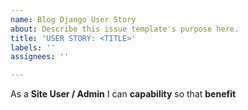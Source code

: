 ```yaml
---
name: Blog Django User Story
about: Describe this issue template's purpose here.
title: 'USER STORY: <TITLE>'
labels: ''
assignees: ''

---
```


As a **Site User / Admin** I can **capability** so that **benefit**
